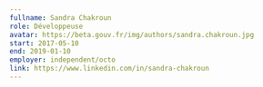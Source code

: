 ```yaml
---
fullname: Sandra Chakroun
role: Développeuse
avatar: https://beta.gouv.fr/img/authors/sandra.chakroun.jpg
start: 2017-05-10
end: 2019-01-10
employer: independent/octo
link: https://www.linkedin.com/in/sandra-chakroun
---
```

